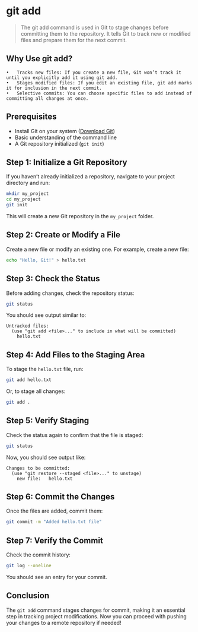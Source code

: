 # git add 

> The git add command is used in Git to stage changes before committing them to the repository. It tells Git to track new or modified files and prepare them for the next commit.

## Why Use git add?
	•	Tracks new files: If you create a new file, Git won’t track it until you explicitly add it using git add.
	•	Stages modified files: If you edit an existing file, git add marks it for inclusion in the next commit.
	•	Selective commits: You can choose specific files to add instead of committing all changes at once.

## Prerequisites
- Install Git on your system ([Download Git](https://git-scm.com/downloads))
- Basic understanding of the command line
- A Git repository initialized (`git init`)

## Step 1: Initialize a Git Repository
If you haven’t already initialized a repository, navigate to your project directory and run:

```sh
mkdir my_project
cd my_project
git init
```

This will create a new Git repository in the `my_project` folder.

## Step 2: Create or Modify a File
Create a new file or modify an existing one. For example, create a new file:

```sh
echo "Hello, Git!" > hello.txt
```

## Step 3: Check the Status
Before adding changes, check the repository status:

```sh
git status
```

You should see output similar to:

```
Untracked files:
  (use "git add <file>..." to include in what will be committed)
    hello.txt
```

## Step 4: Add Files to the Staging Area
To stage the `hello.txt` file, run:

```sh
git add hello.txt
```

Or, to stage all changes:

```sh
git add .
```

## Step 5: Verify Staging
Check the status again to confirm that the file is staged:

```sh
git status
```

Now, you should see output like:

```
Changes to be committed:
  (use "git restore --staged <file>..." to unstage)
    new file:   hello.txt
```

## Step 6: Commit the Changes
Once the files are added, commit them:

```sh
git commit -m "Added hello.txt file"
```

## Step 7: Verify the Commit
Check the commit history:

```sh
git log --oneline
```

You should see an entry for your commit.

## Conclusion
The `git add` command stages changes for commit, making it an essential step in tracking project modifications. Now you can proceed with pushing your changes to a remote repository if needed!
